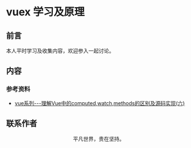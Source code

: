 # vuex 学习及原理

## 前言

本人平时学习及收集内容，欢迎参入一起讨论。

## 内容

### 参考资料

- [vue系列---理解Vue中的computed,watch,methods的区别及源码实现(六)](https://www.cnblogs.com/tugenhua0707/p/11760466.html)

## 联系作者

<div align="center">
    <p>
        平凡世界，贵在坚持。
    </p>
    <img :src="$withBase('/about/contact.png')" />
</div>
